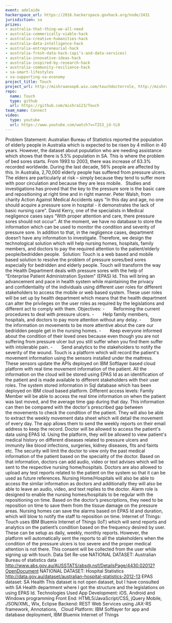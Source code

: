 ```yaml
---
event: adelaide
hackerspace_url: https://2016.hackerspace.govhack.org/node/2431
jurisdiction: sa
prizes:
- australia-that-thing-we-all-need
- australia-commerically-viable-hack
- australia-creative-humanities-hack
- australia-data-intelligence-hack
- australia-entrepreneurial-hack
- australia-fresh-data-hack-(api’s-and-data-services)
- australia-innovative-ideas-hack
- australia-inspired-by-research-hack
- australia-community-resilience-hack
- sa-smart-lifestyles
- sa-supporting-sa-economy
project_title: Touch
project_url: http://mishraanoop6.wix.com/touchdoctorrole, http://mishraanoop6.wix.com/copy-of-touchalarm
repo:
  name: Touch
  type: github
  url: https://github.com/mishra123/Touch
team_name: Connect
video:
  type: youtube
  url: https://www.youtube.com/watch?v=T2S3_jd-tL0
---
```


Problem Statement:
Australian Bureau of Statistics reported the population of elderly people in Australia which is expected to be risen by 4 million in 40 years. However, the dataset about population who are needing assistance which shows that there is 5.5% population in SA. This is where the problem of bed sores starts. From 1993 to 2003, there was increase of 63.3% recorded worldwide. During the last decade, 56% people are affected by this. In Australia, 2,70,000 elderly people has suffered from pressure ulcers. The elders are particularly at risk – simply because they tend to suffer more with poor circulation and because they are less mobile.  
Studies and investigations has proved that the key to the pressure sore is the basic care and repositioning at right time and in right manner. Peter Walsh, from charity Action Against Medical Accidents says "In this day and age, no one should acquire a pressure sore in hospital - it demonstrates the lack of basic nursing care". David Kerry, one of the specialists in Medical negligence cases says “With proper attention and care, there pressure sores should not occur”. At the moment, we have no database to store the information which can be used to monitor the condition and severity of pressure sore. In addition to that, in the negligence cases, department doesn’t have any information to investigate. Therefore, we design the technological solution which will help nursing homes, hospitals, family members, and doctors to pay the required attention to the patient/elderly people/bedridden people. 
Solution:
Touch is a web based and mobile based solution to resolve the problem of pressure sores/bed sores especially for bedridden and elderly people. Touch will transform the way the Health Department deals with pressure sores with the help of “Enterprise Patient Administration System” (EPAS) Id. This will bring an advancement and pace in health system while maintaining the privacy and confidentiality of the individuals using different user roles for different stakeholders to access the mobile or web based system. These user roles will be set up by health department which means that the health department can alter the privileges on the user roles as required by the legislations and different act to comply with them.
Objectives:
-       Reforming the current procedures to deal with pressure ulcers.
-       Help family members, hospitals, and doctors to pay more attention without any delay.
-       Store the information on movements to be more attentive about the care our bedridden people get in the nursing homes.
-       Keep everyone informed about the condition of their loved ones because even though you are not suffering from pressure ulcer but you still suffer when you find them suffer with intolerable pain.
-       Send analytics to the stakeholders to notify the severity of the wound.
Touch is a platform which will record the patient's movement information using the sensors installed under the mattress. These sensors update the APIs deployed on IBM Softlayer based cloud platform with real time movement information of the patient. All the information on the cloud will be stored using EPAS Id as an identification of the patient and is made available to different stakeholders with their user roles. The system stored information in Sql database which has been deployed on IBM cloud based platform.
Different access levels:
Family Member will be able to access the real time information on when the patient was last moved, and the average time gap during that day. This information can then be compared with the doctor's prescribed gap between the movements to check the condition of the patient. They will also be able to extract the weekly movement data sheet which will detail the movement of every day. The app allows them to send the weekly reports on their email address to keep the record.
Doctor will be allowed to access the patient's data using EPAS Id. Using the platform, they will be allowed to view patient's medical history on different diseases related to pressure ulcers and immunity like blood infections, surgeries, kidney diseases, fits and faints etc. The security will limit the doctor to view only the past medical information of the patient based on the speciality of the doctor. Based on that information, doctors can add audio, video or text advises which will be sent to the respective nursing home/hospitals. Doctors are also allowed to upload any test reports related to the patient on the system so that it can be used as future references.
Nursing Home/Hospitals will also be able to access the similar information as doctors and additionally they will also be able to leave an audio, video, and text replies to the doctor.
Alarm role is designed to enable the nursing homes/hospitals to be regular with the repositioning on time. Based on the doctor’s prescriptions, they need to be reposition on time to save them from the tissue damage on the pressure areas. Nursing homes can save the alarms based on EPAS Id and duration, which will blow to notify the staff to reposition on time.
Internet of Things:
Touch uses IBM Bluemix Internet of Things (IoT) which will send reports and analytics on the patient’s condition based on the frequency desired by user. These can be setup as daily, weekly, monthly reports. However, the platform will automatically sent the reports to all the stakeholders when the condition of the pressure ulcers is too severe and the proper medical attention is not there. This consent will be collected from the user while signing up with touch.
Data Set Re-use
NATIONAL DATASET: Australian Bureau of statistics data
http://www.abs.gov.au/AUSSTATS/abs@.nsf/DetailsPage/4430.02012?OpenDocument
NATIONAL DATASET: Hospital Statistics
http://data.gov.au/dataset/australian-hospital-statistics-2012-13
EPAS dataset: SA Health
This dataset is not open dataset, but I have consulted with SA Health department where I got the structure and the legislations on using EPAS Id.
Technologies Used
App Development: iOS, Android and Windows programming
Front End: HTML5/JavaScript/CSS, jQuery Mobile, JSON/XML, Wix, Eclipse
Backend: REST Web Services using JAX-RS framework, Annotations,  
Cloud Platform: IBM Softlayer for app and database deployment, IBM Bluemix Internet of Things